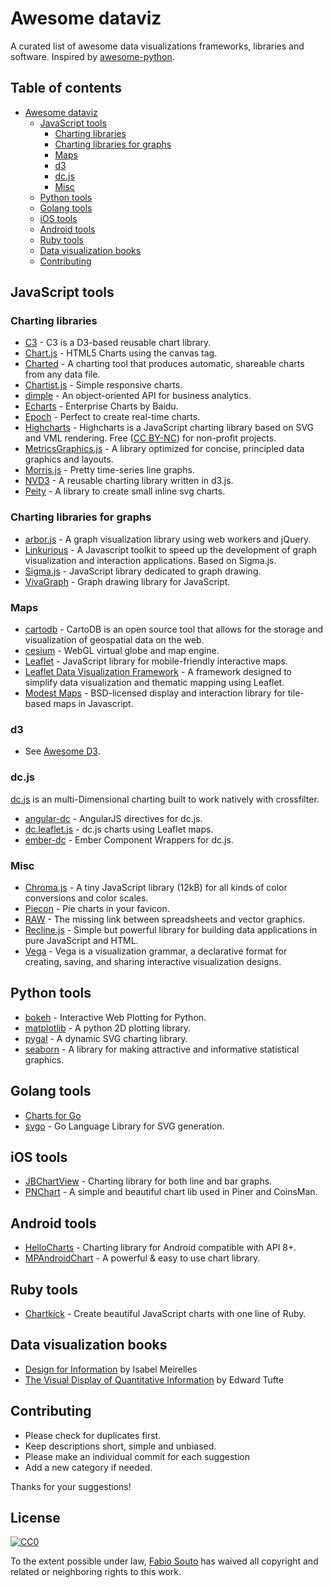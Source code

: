 # Awesome dataviz

A curated list of awesome data visualizations frameworks, libraries and software. Inspired by [awesome-python](https://github.com/vinta/awesome-python).


## Table of contents
- [Awesome dataviz](#awesome-dataviz)
	- [JavaScript tools](#javascript-tools)
		- [Charting libraries](#charting-libraries)
		- [Charting libraries for graphs](#charting-libraries-for-graphs)
		- [Maps](#maps)
		- [d3](#d3)
		- [dc.js](#dcjs)
		- [Misc](#Misc)
	- [Python tools](#python-tools)
	- [Golang tools](#golang-tools)
	- [iOS tools](#ios-tools)
	- [Android tools](#android-tools)
	- [Ruby tools](#ruby-tools)
	- [Data visualization books](#data-visualization-books)
	- [Contributing](#contributing)

## JavaScript tools

### Charting libraries

- [C3](http://c3js.org/) - C3 is a D3-based reusable chart library.
- [Chart.js](http://www.chartjs.org/) - HTML5 Charts using the canvas tag.
- [Charted](https://github.com/mikesall/charted) - A charting tool that produces automatic, shareable charts from any data file.
- [Chartist.js](http://gionkunz.github.io/chartist-js/) - Simple responsive charts.
- [dimple](http://dimplejs.org/) - An object-oriented API for business analytics.
- [Echarts](http://echarts.baidu.com/index-en.html) - Enterprise Charts by Baidu.
- [Epoch](http://fastly.github.io/epoch/) - Perfect to create real-time charts.
- [Highcharts](https://github.com/highslide-software/highcharts.com) - Highcharts is a JavaScript charting library based on SVG and VML rendering. Free ([CC BY-NC](http://creativecommons.org/licenses/by-nc/3.0/)) for non-profit projects.
- [MetricsGraphics.js](http://metricsgraphicsjs.org/) - A library optimized for concise, principled data graphics and layouts.
- [Morris.js](http://morrisjs.github.io/morris.js/) - Pretty time-series line graphs.
- [NVD3](https://github.com/novus/nvd3) - A reusable charting library written in d3.js.
- [Peity](https://github.com/benpickles/peity) - A library to create small inline svg charts.


### Charting libraries for graphs
- [arbor.js](http://arborjs.org/) - A graph visualization library using web workers  and jQuery.
- [Linkurious](https://github.com/Linkurious/linkurious.js/) - A Javascript toolkit to speed up the development of graph visualization and interaction applications. Based on Sigma.js.
- [Sigma.js](http://sigmajs.org/) - JavaScript library dedicated to graph drawing.
- [VivaGraph](https://github.com/anvaka/VivaGraphJS) - Graph drawing library for JavaScript.

### Maps
- [cartodb](https://github.com/CartoDB/cartodb) - CartoDB is an open source tool that allows for the storage and visualization of geospatial data on the web.
- [cesium](https://github.com/AnalyticalGraphicsInc/cesium) - WebGL virtual globe and map engine.
- [Leaflet](http://leafletjs.com) - JavaScript library for mobile-friendly interactive maps. 
- [Leaflet Data Visualization Framework](https://github.com/humangeo/leaflet-dvf)  - A framework designed to simplify data visualization and thematic mapping using Leaflet.
- [Modest Maps](http://modestmaps.com/) - BSD-licensed display and interaction library for tile-based maps in Javascript.

### d3
- See [Awesome D3](https://github.com/wbkd/awesome-d3).

### dc.js
[dc.js](https://github.com/dc-js/dc.js) is an multi-Dimensional charting built to work natively with crossfilter.

- [angular-dc](https://github.com/TomNeyland/angular-dc) - AngularJS directives for dc.js.
- [dc.leaflet.js](https://github.com/yurukov/dc.leaflet.js) - dc.js charts using Leaflet maps.
- [ember-dc](https://github.com/andrewreedy/ember-dc) - Ember Component Wrappers for dc.js.


### Misc
- [Chroma.js](http://gka.github.io/chroma.js/) - A tiny JavaScript library (12kB) for all kinds of color conversions and color scales.
- [Piecon](https://github.com/lipka/piecon) - Pie charts in your favicon.
- [RAW](http://raw.densitydesign.org/) - The missing link between spreadsheets and vector graphics.
- [Recline.js](http://okfnlabs.org/recline/) - Simple but powerful library for building data applications in pure JavaScript and HTML.
- [Vega](http://vega.github.io/vega/) - Vega is a visualization grammar, a declarative format for creating, saving, and sharing interactive visualization designs.

## Python tools
- [bokeh](http://bokeh.pydata.org/) - Interactive Web Plotting for Python.
- [matplotlib](http://matplotlib.org/) - A python 2D plotting library.
- [pygal](http://pygal.org/) - A dynamic SVG charting library.
- [seaborn](http://stanford.edu/~mwaskom/software/seaborn/) - A library for making attractive and informative statistical graphics.


## Golang tools
- [Charts for Go](https://github.com/vdobler/chart)
- [svgo](https://github.com/ajstarks/svgo) - Go Language Library for SVG generation.

## iOS tools
- [JBChartView](https://github.com/Jawbone/JBChartView) - Charting library for both line and bar graphs.
- [PNChart](https://github.com/kevinzhow/PNChart) - A simple and beautiful chart lib used in Piner and CoinsMan.

## Android tools
- [HelloCharts](https://github.com/lecho/hellocharts-android) - Charting library for Android compatible with API 8+.
- [MPAndroidChart](https://github.com/PhilJay/MPAndroidChart) - A powerful & easy to use chart library.

## Ruby tools
- [Chartkick](https://github.com/ankane/chartkick) - Create beautiful JavaScript charts with one line of Ruby.


## Data visualization books
- [Design for Information](http://www.amazon.es/Design-Information-Introduction-Histories-Visualizations/dp/1592538061) by Isabel Meirelles
- [The Visual Display of Quantitative Information](http://www.amazon.com/The-Visual-Display-Quantitative-Information/dp/0961392142) by Edward Tufte

## Contributing

- Please check for duplicates first.
- Keep descriptions short, simple and unbiased.
- Please make an individual commit for each suggestion
- Add a new category if needed.

Thanks for your suggestions!

## License

[![CC0](http://i.creativecommons.org/p/zero/1.0/88x31.png)](http://creativecommons.org/publicdomain/zero/1.0/)

To the extent possible under law, [Fabio Souto](http://fabiosouto.me/) has waived all copyright and related or neighboring rights to this work.

